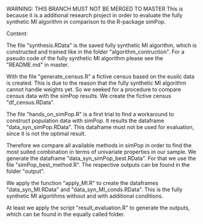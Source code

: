 WARNING: THIS BRANCH MUST NOT BE MERGED TO MASTER
This is because it is a additional research project in order to evaluate
the fully synthetic MI algorithm in comparison to the R-package simPop.


Content:

The file "synthesis.RData" is the saved fully synthetic MI algorithm,
which is constructed and trained like in the folder 
"algorithm_contruction".
For a pseudo code of the fully synthetic MI algorithm please see
the "README.md" in master.

With the file "generate_census.R" a fictive census based on the
eusilc data is created. This is due to the reason that the fully
synthetic MI algorithm cannot handle weights yet. So we seeked for
a procedure to compare census data with the simPop results.
We create the fictive census "df_census.RData".

The file "hands_on_simPop.R" is a first trial to find a workaround 
to construct population data with simPop. It results the
dataframe "data_syn_simPop.RData". This dataframe must not be used
for evaluation, since it is not the optimal result.

Therefore we compare all available methods in simPop in order
to find the most suited combination in terms of univariate 
properties in our sample. We generate the dataframe
"data_syn_simPop_best.RData". For that we use the file
"simPop_best_method.R". The respective outputs can be found in 
the folder "output".

We apply the function "apply_MI.R" to create the dataframes
"data_syn_MI.RData" and "data_syn_MI_conds.RData". 
This is the fully synthetic MI algortihms without and with
additional conditions.

At least we apply the script "result_evaluation.R" to generate
the outputs, which can be found in the equally called folder.